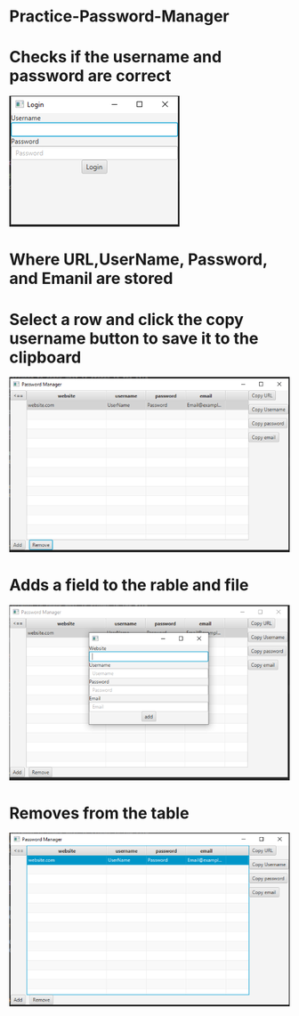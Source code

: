 # Practice-Password-Manager

# Checks if the username and password are correct
![Alt text](AppImages/LoginForm.PNG)
# Where URL,UserName, Password, and Emanil are stored
# Select a row and click the copy username button to save it to the clipboard
![Alt text](AppImages/MainPage.PNG)
# Adds a field to the rable and file
![Alt text](AppImages/add.PNG)
# Removes from the table
![Alt text](AppImages/remove.PNG)
